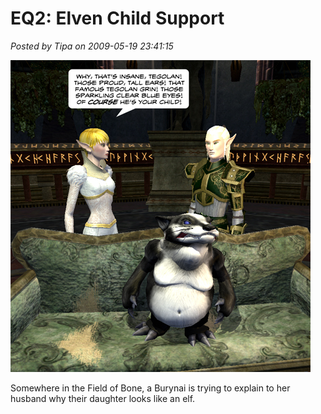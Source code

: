 # EQ2: Elven Child Support

*Posted by Tipa on 2009-05-19 23:41:15*

![Give everyone in Kunark a Burynai and what do you THINK happens next?](../../../uploads/2009/05/elvenchildcustody.jpg "Give everyone in Kunark a Burynai and what do you THINK happens next?")

Somewhere in the Field of Bone, a Burynai is trying to explain to her husband why their daughter looks like an elf.

